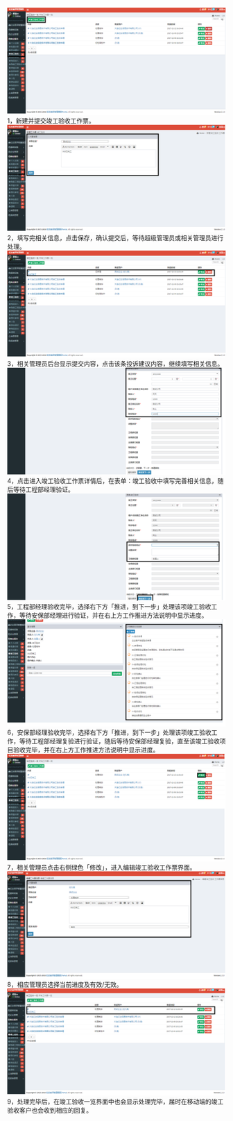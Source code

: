 ![](/assets/竣工验收流程.png)1，新建并提交竣工验收工作票。![](/assets/竣工验收流程1.png)2，填写完相关信息，点击保存，确认提交后，等待超级管理员或相关管理员进行处理。![](/assets/竣工验收流程2.png)3，相关管理员后台显示提交内容，点击该条投诉建议内容，继续填写相关信息。![](/assets/竣工验收流程3.png)4，点击进入竣工验收工作票详情后，在表单：竣工验收中填写完善相关信息，随后等待工程部经理验证。![](/assets/竣工验收流程4.png)5，工程部经理验收完毕，选择右下方「推进，到下一步」处理该项竣工验收工作，等待安保部经理进行验证，并在右上方工作推进方法说明中显示进度。![](/assets/竣工验收流程6.png)6，安保部经理验收完毕，选择右下方「推进，到下一步」处理该项竣工验收工作，等待工程部经理复验进行验证，随后等待安保部经理复验，直至该竣工验收项目验收完毕，并在右上方工作推进方法说明中显示进度。![](/assets/竣工验收流程7.png)7，相关管理员点击右侧绿色「修改」，进入编辑竣工验收工作票界面。![](/assets/竣工验收流程8.png)8，相应管理员选择当前进度及有效/无效。![](/assets/竣工验收流程9.png)9，处理完毕后，在竣工验收一览界面中也会显示处理完毕，届时在移动端的竣工验收客户也会收到相应的回复。

